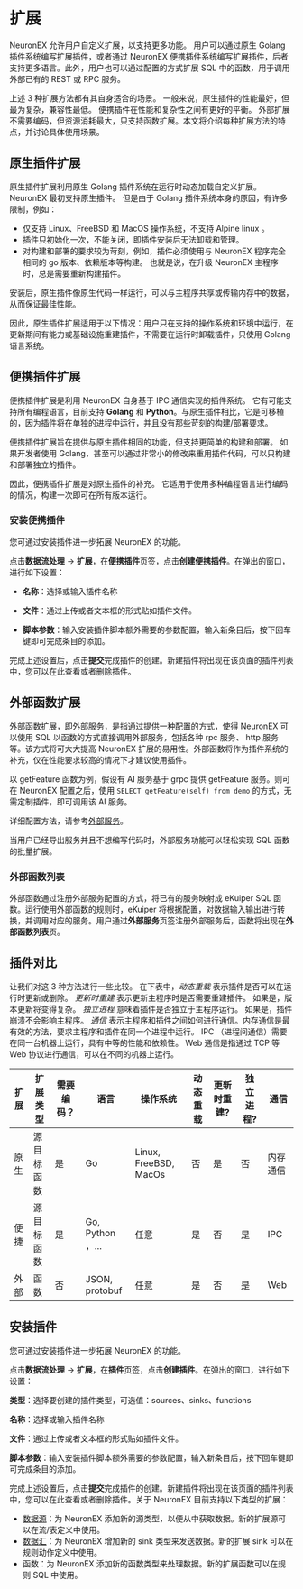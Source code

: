 # 扩展

<!--函数这里在 ekuiper 文档的 sql 章节，需要评估怎么处理-->

NeuronEX 允许用户自定义扩展，以支持更多功能。 用户可以通过原生 Golang 插件系统编写扩展插件，或者通过 NeuronEX 便携插件系统编写扩展插件，后者支持更多语言。此外，用户也可以通过配置的方式扩展 SQL 中的函数，用于调用外部已有的 REST 或 RPC 服务。

上述 3 种扩展方法都有其自身适合的场景。 一般来说，原生插件的性能最好，但最为复杂，兼容性最低。 便携插件在性能和复杂性之间有更好的平衡。 外部扩展不需要编码，但资源消耗最大，只支持函数扩展。本文将介绍每种扩展方法的特点，并讨论具体使用场景。

## 原生插件扩展

原生插件扩展利用原生 Golang 插件系统在运行时动态加载自定义扩展。 NeuronEX 最初支持原生插件。 但是由于 Golang 插件系统本身的原因，有许多限制，例如：

- 仅支持 Linux、FreeBSD 和 MacOS 操作系统，不支持 Alpine linux 。
- 插件只初始化一次，不能关闭，即插件安装后无法卸载和管理。
- 对构建和部署的要求较为苛刻，例如，插件必须使用与 NeuronEX 程序完全相同的 go 版本、依赖版本等构建。 也就是说，在升级 NeuronEX 主程序时，总是需要重新构建插件。

安装后，原生插件像原生代码一样运行，可以与主程序共享或传输内存中的数据，从而保证最佳性能。

因此，原生插件扩展适用于以下情况：用户只在支持的操作系统和环境中运行，在更新期间有能力或基础设施重建插件，不需要在运行时卸载插件，只使用 Golang 语言系统。

## 便携插件扩展

便携插件扩展是利用 NeuronEX 自身基于 IPC 通信实现的插件系统。 它有可能支持所有编程语言，目前支持 **Golang** 和 **Python**。与原生插件相比，它是可移植的，因为插件将在单独的进程中运行，并且没有那些苛刻的构建/部署要求。

便携插件扩展旨在提供与原生插件相同的功能，但支持更简单的构建和部署。 如果开发者使用 Golang，甚至可以通过非常小的修改来重用插件代码，可以只构建和部署独立的插件。

因此，便携插件扩展是对原生插件的补充。 它适用于使用多种编程语言进行编码的情况，构建一次即可在所有版本运行。

### 安装便携插件

您可通过安装插件进一步拓展 NeuronEX 的功能。

点击**数据流处理** -> **扩展**，在**便携插件**页签，点击**创建便携插件**。在弹出的窗口，进行如下设置：

- **名称**：选择或输入插件名称
- **文件**：通过上传或者文本框的形式贴如插件文件。

- **脚本参数**：输入安装插件脚本额外需要的参数配置，输入新条目后，按下回车键即可完成条目的添加。

完成上述设置后，点击**提交**完成插件的创建。新建插件将出现在该页面的插件列表中，您可以在此查看或者删除插件。

## 外部函数扩展

外部函数扩展，即外部服务，是指通过提供一种配置的方式，使得 NeuronEX 可以使用 SQL 以函数的方式直接调用外部服务，包括各种 rpc 服务、 http 服务等。该方式将可大大提高 NeuronEX 扩展的易用性。外部函数将作为插件系统的补充，仅在性能要求较高的情况下才建议使用插件。

以 getFeature 函数为例，假设有 AI 服务基于 grpc 提供 getFeature 服务。则可在 NeuronEX 配置之后，使用 `SELECT getFeature(self) from demo` 的方式，无需定制插件，即可调用该 AI 服务。

详细配置方法，请参考[外部服务](./external_func.md)。

当用户已经导出服务并且不想编写代码时，外部服务功能可以轻松实现 SQL 函数的批量扩展。

### 外部函数列表

外部函数通过注册外部服务配置的方式，将已有的服务映射成 eKuiper SQL 函数。运行使用外部函数的规则时，eKuiper 将根据配置，对数据输入输出进行转换，并调用对应的服务。用户通过**外部服务**页签注册外部服务后，函数将出现在**外部函数列表**页。

## 插件对比

让我们对这 3 种方法进行一些比较。 在下表中，*动态重载* 表示插件是否可以在运行时更新或删除。 *更新时重建* 表示更新主程序时是否需要重建插件。 如果是，版本更新将变得复杂。 *独立进程* 意味着插件是否独立于主程序运行。 如果是，插件崩溃不会影响主程序。 *通信* 表示主程序和插件之间如何进行通信。内存通信是最有效的方法，要求主程序和插件在同一个进程中运行。 IPC （进程间通信）需要在同一台机器上运行，具有中等的性能和依赖性。 Web 通信是指通过 TCP 等 Web 协议进行通信，可以在不同的机器上运行。

| 扩展 | 扩展类型             | 需要编码？ | 语言             | 操作系统              | 动态重载 | 更新时重建? | 独立进程? | 通信     |
| ---- | -------------------- | ---------- | ---------------- | --------------------- | -------- | ----------- | --------- | -------- |
| 原生 | 源<br>目标<br/>函数  | 是         | Go               | Linux, FreeBSD, MacOs | 否       | 是          | 否        | 内存通信 |
| 便捷 | 源<br/>目标<br/>函数 | 是         | Go, Python ，... | 任意                  | 是       | 否          | 是        | IPC      |
| 外部 | 函数                 | 否         | JSON, protobuf   | 任意                  | 是       | 否          | 是        | Web      |

## 安装插件

您可通过安装插件进一步拓展 NeuronEX 的功能。

点击**数据流处理** -> **扩展**，在**插件**页签，点击**创建插件**。在弹出的窗口，进行如下设置：

**类型**：选择要创建的插件类型，可选值：sources、sinks、functions

**名称**：选择或输入插件名称

**文件**：通过上传或者文本框的形式贴如插件文件。

**脚本参数**：输入安装插件脚本额外需要的参数配置，输入新条目后，按下回车键即可完成条目的添加。

完成上述设置后，点击**提交**完成插件的创建。新建插件将出现在该页面的插件列表中，您可以在此查看或者删除插件。关于 NeuronEX 目前支持以下类型的扩展：

- [数据源](./source.md)：为 NeuronEX 添加新的源类型，以便从中获取数据。新的扩展源可以在流/表定义中使用。
- [数据汇](./sink/sink.md)：为  NeuronEX 增加新的 sink 类型来发送数据。新的扩展 sink 可以在规则动作定义中使用。
- 函数：为 NeuronEX 添加新的函数类型来处理数据。新的扩展函数可以在规则 SQL 中使用。
